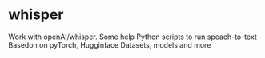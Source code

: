 # whisper
Work with openAI/whisper. Some help Python scripts to run speach-to-text
Basedon on pyTorch, Hugginface Datasets, models and more
